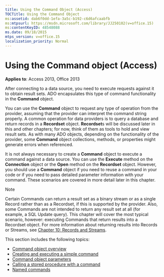 ```yaml
---
title: Using the Command Object (Access)
TOCTitle: Using the Command Object
ms:assetid: dab6f0dd-1efa-3a5c-b192-c6d6afcaabfb
ms:mtpsurl: https://msdn.microsoft.com/library/JJ250102(v=office.15)
ms:contentKeyID: 48548088
ms.date: 09/18/2015
mtps_version: v=office.15
localization_priority: Normal
---
```


# Using the Command object (Access)


**Applies to**: Access 2013, Office 2013

After connecting to a data source, you need to execute requests against it to obtain result sets. ADO encapsulates this type of command functionality in the **Command** object.

You can use the **Command** object to request any type of operation from the provider, assuming that the provider can interpret the command string properly. A common operation for data providers is to query a database and return records in a **Recordset** object. **Recordset**s will be discussed later in this and other chapters; for now, think of them as tools to hold and view result sets. As with many ADO objects, depending on the functionality of the provider, some **Command** object collections, methods, or properties might generate errors when referenced.

It is not always necessary to create a **Command** object to execute a command against a data source. You can use the **Execute** method on the **Connection** object or the **Open** method on the **Recordset** object. However, you should use a **Command** object if you need to reuse a command in your code or if you need to pass detailed parameter information with your command. These scenarios are covered in more detail later in this chapter.

> [!NOTE]
> Certain Commands can return a result set as a binary stream or as a single Record rather than as a Recordset, if this is supported by the provider. Also, some Commands are not intended to return any result set at all (for example, a SQL Update query). This chapter will cover the most typical scenario, however: executing Commands that return results into a Recordset object. For more information about returning results into Records or Streams, see [Chapter 10: Records and Streams](chapter-10-records-and-streams.md).

This section includes the following topics:

- [Command object overview](command-object-overview.md)
- [Creating and executing a simple command](creating-and-executing-a-simple-command.md)
- [Command object parameters](command-object-parameters.md)
- [Calling a stored procedure with a command](calling-a-stored-procedure-with-a-command.md)
- [Named commands](named-commands.md)
